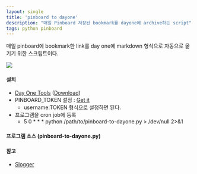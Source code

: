 ```yaml
---
layout: single
title: 'pinboard to dayone'
description: "매일 Pinboard 저장된 bookmark를 dayone에 archive하는 script"
tags: python pinboard
---
```


매일 pinboard에 bookmark한 link를 day one에 markdown 형식으로 자동으로 옮기기 위한 스크립트이다. 

![](http://farm3.staticflickr.com/2860/12746368525_3abc625962.jpg)

#### 설치 

- [Day One Tools](https://dayone.zendesk.com/hc/en-us/articles/200258954-Day-One-Tools) ([Download](http://dayoneapp.com/downloads/dayone-cli.pkg))
- PINBOARD_TOKEN 설정 : [Get it](https://pinboard.in/settings/password)
	- username:TOKEN 형식으로 설정하면 된다. 
- 프로그램을 cron job에 등록 
	- 5 0 * * * python /path/to/pinboard-to-dayone.py > /dev/null 2>&1

#### 프로그램 소스 (pinboard-to-dayone.py)

<script src="https://gist.github.com/jmjeong/5dbe5c45bfe0f79d3a13.js"></script>

####  참고 

- [Slogger](http://ttscoff.github.com/Slogger/)
